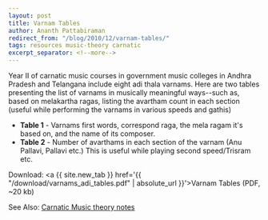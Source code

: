 ```yaml
---
layout: post 
title: Varnam Tables 
author: Ananth Pattabiraman
redirect_from: "/blog/2010/12/varnam-tables/"
tags: resources music-theory carnatic
excerpt_separator: <!--more-->
---
```


Year II of carnatic music courses in government music colleges in Andhra Pradesh and Telangana include eight adi thala varnams. Here are two tables presenting the list of varnams in musically meaningful ways--such as, based on melakartha ragas, listing the avartham count in each section (useful while performing the varnams in various speeds and gathis)
<!--more-->

- **Table 1** - Varnams first words, correspond raga, the mela ragam it's based on, and the name of its composer.
- **Table 2** - Number of avarthams in each section of the varnam (Anu Pallavi, Pallavi etc.) This is useful while playing second speed/Trisram etc.

Download: <a {{ site.new_tab }} href='{{ "/download/varnams_adi_tables.pdf" | absolute_url }}'>Varnam Tables</a> (PDF, ~20 kb)

See Also: <a href='{{ "/theory" | absolute_url }}'>Carnatic Music theory notes</a>
